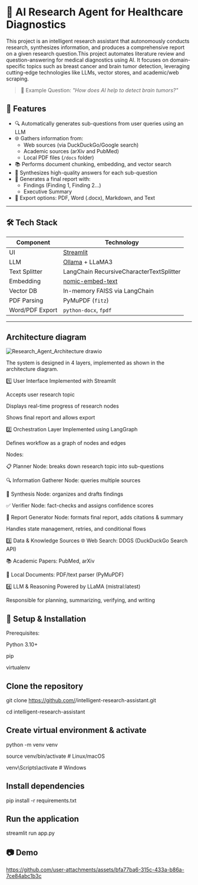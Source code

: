 # 🧠 AI Research Agent for Healthcare Diagnostics

This project is an intelligent research assistant that autonomously conducts research, synthesizes information, and produces a comprehensive report on a given research question.This project automates literature review and question-answering for medical diagnostics using AI. It focuses on domain-specific topics such as breast cancer and brain tumor detection, leveraging cutting-edge technologies like LLMs, vector stores, and academic/web scraping.

> 📌 Example Question: _"How does AI help to detect brain tumors?"_

## 🚀 Features

- 🔍 Automatically generates sub-questions from user queries using an LLM
- 🌐 Gathers information from:
  - Web sources (via DuckDuckGo/Google search)
  - Academic sources (arXiv and PubMed)
  - Local PDF files (`/docs` folder)
- 📚 Performs document chunking, embedding, and vector search
- 🧠 Synthesizes high-quality answers for each sub-question
- 📝 Generates a final report with:
  - Findings (Finding 1, Finding 2...)
  - Executive Summary
- 📄 Export options: PDF, Word (.docx), Markdown, and Text

---

## 🛠️ Tech Stack

| Component       | Technology               |
|----------------|---------------------------|
| UI             | [Streamlit](https://streamlit.io/) |
| LLM            | [Ollama](https://ollama.com/) + LLaMA3 |
| Text Splitter  | LangChain RecursiveCharacterTextSplitter |
| Embedding      | [nomic-embed-text](https://docs.nomic.ai/) |
| Vector DB      | In-memory FAISS via LangChain |
| PDF Parsing    | PyMuPDF (`fitz`)          |
| Word/PDF Export| `python-docx`, `fpdf`     |

---

## Architecture diagram
![Research_Agent_Architecture drawio](https://github.com/user-attachments/assets/d1503e7b-39ee-41b3-a614-d2d6409df785)

The system is designed in 4 layers, implemented as shown in the architecture diagram.

1️⃣ User Interface
Implemented with Streamlit

Accepts user research topic

Displays real-time progress of research nodes

Shows final report and allows export

2️⃣ Orchestration Layer
Implemented using LangGraph

Defines workflow as a graph of nodes and edges

Nodes:

📋 Planner Node: breaks down research topic into sub-questions

🔍 Information Gatherer Node: queries multiple sources

📝 Synthesis Node: organizes and drafts findings

✅ Verifier Node: fact-checks and assigns confidence scores

📄 Report Generator Node: formats final report, adds citations & summary

Handles state management, retries, and conditional flows

3️⃣ Data & Knowledge Sources
🌐 Web Search: DDGS (DuckDuckGo Search API)

📚 Academic Papers: PubMed, arXiv

📄 Local Documents: PDF/text parser (PyMuPDF)

4️⃣ LLM & Reasoning
Powered by LLaMA (mistral:latest)

Responsible for planning, summarizing, verifying, and writing

## 📝 Setup & Installation

Prerequisites:

Python 3.10+

pip

virtualenv

## Clone the repository

git clone https://github.com/<your-username>/intelligent-research-assistant.git

cd intelligent-research-assistant

## Create virtual environment & activate

python -m venv venv

source venv/bin/activate     # Linux/macOS

venv\Scripts\activate        # Windows

## Install dependencies

pip install -r requirements.txt

## Run the application

streamlit run app.py

## 📷 Demo



https://github.com/user-attachments/assets/bfa77ba6-315c-433a-b86a-7ce84abc1b3c






